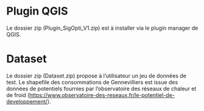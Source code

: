 # Plugin QGIS
Le dossier zip (Plugin_SigOpti_V1.zip) est à installer via le plugin manager de QGIS. 
# Dataset
Le dossier zip (Dataset.zip) propose à l’utilisateur un jeu de données de test.
Le shapefile des consommations de Gennevilliers est issue des données de potentiels fournies par l’observatoire des réseaux de chaleur et de froid (https://www.observatoire-des-reseaux.fr/le-potentiel-de-developpement/).